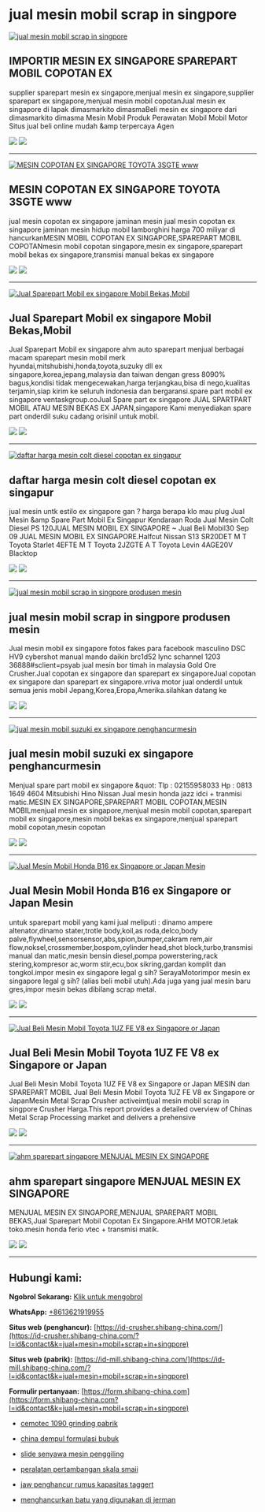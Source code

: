 # jual mesin mobil scrap in singpore

<a href="https://swt.shibang-china.com/?l=id&img&k=jual+mesin+mobil+scrap+in+singpore" target="_blank">![jual mesin mobil scrap in singpore](http://static.shibang-china.com/all-800x300/1209.jpg)</a>

## IMPORTIR MESIN EX SINGAPORE SPAREPART MOBIL COPOTAN EX
supplier sparepart mesin ex singapore,menjual mesin ex singapore,supplier sparepart ex singapore,menjual mesin mobil copotanJual mesin ex singapore di lapak dimasmarkito dimasmaBeli mesin ex singapore dari dimasmarkito dimasma Mesin Mobil Produk Perawatan Mobil Mobil Motor Situs jual beli online mudah &amp terpercaya Agen


<a href="https://whatsapp.shibangsoft.com/WhatsApp.php" target="_blank" title="WhatsApp">![](http://static.shibang-china.com/icon/whatsapp.png)</a> <a href="https://swt.shibang-china.com/?l=id&icon&k=jual+mesin+mobil+scrap+in+singpore" target="_blank">![](http://static.shibang-china.com/icon/chat-id.png)</a>

---

<a href="https://swt.shibang-china.com/?l=id&img&k=jual+mesin+mobil+scrap+in+singpore" target="_blank">![MESIN COPOTAN EX SINGAPORE TOYOTA 3SGTE www](http://static.shibang-china.com/all-800x300/439.jpg)</a>

## MESIN COPOTAN EX SINGAPORE TOYOTA 3SGTE www
jual mesin copotan ex singapore jaminan mesin jual mesin copotan ex singapore jaminan mesin hidup mobil lamborghini harga 700 miliyar di hancurkanMESIN MOBIL COPOTAN EX SINGAPORE,SPAREPART MOBIL COPOTANmesin mobil copotan singapore,mesin ex singapore,sparepart mobil bekas ex singapore,transmisi manual bekas ex singapore


<a href="https://whatsapp.shibangsoft.com/WhatsApp.php" target="_blank" title="WhatsApp">![](http://static.shibang-china.com/icon/whatsapp.png)</a> <a href="https://swt.shibang-china.com/?l=id&icon&k=jual+mesin+mobil+scrap+in+singpore" target="_blank">![](http://static.shibang-china.com/icon/chat-id.png)</a>

---

<a href="https://swt.shibang-china.com/?l=id&img&k=jual+mesin+mobil+scrap+in+singpore" target="_blank">![Jual Sparepart Mobil ex singapore Mobil Bekas,Mobil](http://static.shibang-china.com/all-800x300/453.jpg)</a>

## Jual Sparepart Mobil ex singapore Mobil Bekas,Mobil
Jual Sparepart Mobil ex singapore ahm auto sparepart menjual berbagai macam sparepart mesin mobil merk hyundai,mitshubishi,honda,toyota,suzuky dll ex singapore,korea,jepang,malaysia dan taiwan dengan gress 8090% bagus,kondisi tidak mengecewakan,harga terjangkau,bisa di nego,kualitas terjamin,siap kirim ke seluruh indonesia dan bergaransi.spare part mobil ex singapore ventaskgroup.coJual Spare part ex singapore JUAL SPARTPART MOBIL ATAU MESIN BEKAS EX JAPAN,singapore Kami menyediakan spare part onderdil suku cadang orisinil untuk mobil.


<a href="https://whatsapp.shibangsoft.com/WhatsApp.php" target="_blank" title="WhatsApp">![](http://static.shibang-china.com/icon/whatsapp.png)</a> <a href="https://swt.shibang-china.com/?l=id&icon&k=jual+mesin+mobil+scrap+in+singpore" target="_blank">![](http://static.shibang-china.com/icon/chat-id.png)</a>

---

<a href="https://swt.shibang-china.com/?l=id&img&k=jual+mesin+mobil+scrap+in+singpore" target="_blank">![daftar harga mesin colt diesel copotan ex singapur](http://static.shibang-china.com/all-800x300/1510.jpg)</a>

## daftar harga mesin colt diesel copotan ex singapur
jual mesin untk estilo ex singapore gan ? harga berapa klo mau plug Jual Mesin &amp Spare Part Mobil Ex Singapur Kendaraan Roda Jual Mesin Colt Diesel PS 120JUAL MESIN MOBIL EX SINGAPORE ~ Jual Beli Mobil30 Sep 09 JUAL MESIN MOBIL EX SINGAPORE.Halfcut Nissan S13 SR20DET M T Toyota Starlet 4EFTE M T Toyota 2JZGTE A T Toyota Levin 4AGE20V Blacktop


<a href="https://whatsapp.shibangsoft.com/WhatsApp.php" target="_blank" title="WhatsApp">![](http://static.shibang-china.com/icon/whatsapp.png)</a> <a href="https://swt.shibang-china.com/?l=id&icon&k=jual+mesin+mobil+scrap+in+singpore" target="_blank">![](http://static.shibang-china.com/icon/chat-id.png)</a>

---

<a href="https://swt.shibang-china.com/?l=id&img&k=jual+mesin+mobil+scrap+in+singpore" target="_blank">![jual mesin mobil scrap in singpore produsen mesin](http://static.shibang-china.com/all-800x300/509.jpg)</a>

## jual mesin mobil scrap in singpore produsen mesin
Jual mesin mobil ex singapore fotos fakes para facebook masculino DSC HV9 cybershot manual mando daikin brc1d52 lync schannel 1203 36888#sclient=psyab jual mesin bor timah in malaysia Gold Ore Crusher.Jual copotan ex singapore dan sparepart ex singaporeJual copotan ex singapore dan sparepart ex singapore.vriva motor jual onderdil untuk semua jenis mobil Jepang,Korea,Eropa,Amerika.silahkan datang ke


<a href="https://whatsapp.shibangsoft.com/WhatsApp.php" target="_blank" title="WhatsApp">![](http://static.shibang-china.com/icon/whatsapp.png)</a> <a href="https://swt.shibang-china.com/?l=id&icon&k=jual+mesin+mobil+scrap+in+singpore" target="_blank">![](http://static.shibang-china.com/icon/chat-id.png)</a>

---

<a href="https://swt.shibang-china.com/?l=id&img&k=jual+mesin+mobil+scrap+in+singpore" target="_blank">![jual mesin mobil suzuki ex singapore penghancurmesin](http://static.shibang-china.com/all-800x300/594.jpg)</a>

## jual mesin mobil suzuki ex singapore penghancurmesin
Menjual spare part mobil ex singapore &quot: Tlp : 02155958033 Hp : 0813 1649 4604 Mitsubishi Hino Nissan Jual mesin honda jazz idci + tranmisi matic.MESIN EX SINGAPORE,SPAREPART MOBIL COPOTAN,MESIN MOBILmenjual mesin ex singapore,menjual mesin mobil copotan,sparepart mobil ex singapore,mesin mobil bekas ex singapore,menjual sparepart mobil copotan,mesin copotan


<a href="https://whatsapp.shibangsoft.com/WhatsApp.php" target="_blank" title="WhatsApp">![](http://static.shibang-china.com/icon/whatsapp.png)</a> <a href="https://swt.shibang-china.com/?l=id&icon&k=jual+mesin+mobil+scrap+in+singpore" target="_blank">![](http://static.shibang-china.com/icon/chat-id.png)</a>

---

<a href="https://swt.shibang-china.com/?l=id&img&k=jual+mesin+mobil+scrap+in+singpore" target="_blank">![Jual Mesin Mobil Honda B16 ex Singapore or Japan Mesin](http://static.shibang-china.com/all-800x300/1395.jpg)</a>

## Jual Mesin Mobil Honda B16 ex Singapore or Japan Mesin
untuk sparepart mobil yang kami jual meliputi : dinamo ampere altenator,dinamo stater,trotle body,koil,as roda,delco,body palve,flywheel,sensorsensor,abs,spion,bumper,cakram rem,air flow,noksel,crossmember,bospom,cylinder head,shot block,turbo,transmisi manual dan matic,mesin bensin diesel,pompa powerstering,rack stering,kompresor ac,worm stir,ecu,box sikring,gardan komplit dan tongkol.impor mesin ex singapore legal g sih? SerayaMotorimpor mesin ex singapore legal g sih? (alias beli mobil utuh).Ada juga yang jual mesin baru gres,impor mesin bekas dibilang scrap metal.


<a href="https://whatsapp.shibangsoft.com/WhatsApp.php" target="_blank" title="WhatsApp">![](http://static.shibang-china.com/icon/whatsapp.png)</a> <a href="https://swt.shibang-china.com/?l=id&icon&k=jual+mesin+mobil+scrap+in+singpore" target="_blank">![](http://static.shibang-china.com/icon/chat-id.png)</a>

---

<a href="https://swt.shibang-china.com/?l=id&img&k=jual+mesin+mobil+scrap+in+singpore" target="_blank">![Jual Beli Mesin Mobil Toyota 1UZ FE V8 ex Singapore or Japan](http://static.shibang-china.com/all-800x300/1383.jpg)</a>

## Jual Beli Mesin Mobil Toyota 1UZ FE V8 ex Singapore or Japan
Jual Beli Mesin Mobil Toyota 1UZ FE V8 ex Singapore or Japan MESIN dan SPAREPART MOBIL Jual Beli Mesin Mobil Toyota 1UZ FE V8 ex Singapore or JapanMesin Metal Scrap Crusher activeimtjual mesin mobil scrap in singpore Crusher Harga.This report provides a detailed overview of Chinas Metal Scrap Processing market and delivers a prehensive


<a href="https://whatsapp.shibangsoft.com/WhatsApp.php" target="_blank" title="WhatsApp">![](http://static.shibang-china.com/icon/whatsapp.png)</a> <a href="https://swt.shibang-china.com/?l=id&icon&k=jual+mesin+mobil+scrap+in+singpore" target="_blank">![](http://static.shibang-china.com/icon/chat-id.png)</a>

---

<a href="https://swt.shibang-china.com/?l=id&img&k=jual+mesin+mobil+scrap+in+singpore" target="_blank">![ahm sparepart singapore MENJUAL MESIN EX SINGAPORE](http://static.shibang-china.com/all-800x300/231.jpg)</a>

## ahm sparepart singapore MENJUAL MESIN EX SINGAPORE
MENJUAL MESIN EX SINGAPORE,MENJUAL SPAREPART MOBIL BEKAS,Jual Sparepart Mobil Copotan Ex Singapore.AHM MOTOR.letak toko.mesin honda ferio vtec + transmisi matik.

<a href="https://whatsapp.shibangsoft.com/WhatsApp.php" target="_blank" title="WhatsApp">![](http://static.shibang-china.com/icon/whatsapp.png)</a> <a href="https://swt.shibang-china.com/?l=id&icon&k=jual+mesin+mobil+scrap+in+singpore" target="_blank">![](http://static.shibang-china.com/icon/chat-id.png)</a>

---
## Hubungi kami:

**Ngobrol Sekarang:** [Klik untuk mengobrol](https://swt.shibang-china.com?l=id&contact&k=jual+mesin+mobil+scrap+in+singpore)

**WhatsApp:**  [+8613621919955](https://whatsapp.shibangsoft.com/WhatsApp.php)

**Situs web (penghancur):** [https://id-crusher.shibang-china.com/](https://id-crusher.shibang-china.com/?l=id&contact&k=jual+mesin+mobil+scrap+in+singpore)

**Situs web (pabrik):** [https://id-mill.shibang-china.com/](https://id-mill.shibang-china.com/?l=id&contact&k=jual+mesin+mobil+scrap+in+singpore)

**Formulir pertanyaan:** [https://form.shibang-china.com](https://form.shibang-china.com?l=id&contact&k=jual+mesin+mobil+scrap+in+singpore)

* [cemotec 1090 grinding pabrik](../38/cemotec%201090%20grinding%20pabrik.md)

* [china dempul formulasi bubuk](../37/china%20dempul%20formulasi%20bubuk.md)

* [slide senyawa mesin penggiling](../32/slide%20senyawa%20mesin%20penggiling.md)

* [peralatan pertambangan skala smaii](../33/peralatan%20pertambangan%20skala%20smaii.md)

* [jaw penghancur rumus kapasitas taggert](../33/jaw%20penghancur%20rumus%20kapasitas%20taggert.md)

* [menghancurkan batu yang digunakan di jerman](../32/menghancurkan%20batu%20yang%20digunakan%20di%20jerman.md)